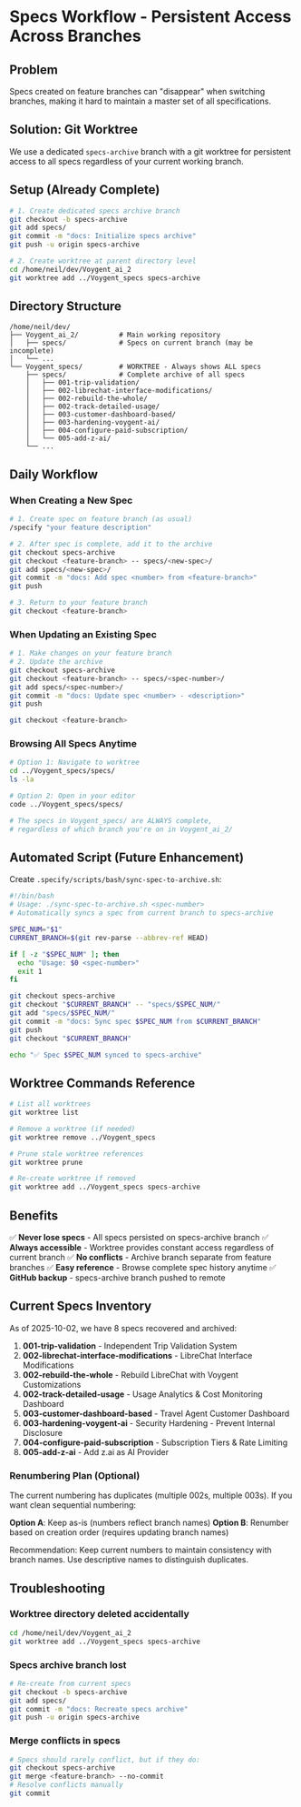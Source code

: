 # Specs Workflow - Persistent Access Across Branches

## Problem

Specs created on feature branches can "disappear" when switching branches, making it hard to maintain a master set of all specifications.

## Solution: Git Worktree

We use a dedicated `specs-archive` branch with a git worktree for persistent access to all specs regardless of your current working branch.

## Setup (Already Complete)

```bash
# 1. Create dedicated specs archive branch
git checkout -b specs-archive
git add specs/
git commit -m "docs: Initialize specs archive"
git push -u origin specs-archive

# 2. Create worktree at parent directory level
cd /home/neil/dev/Voygent_ai_2
git worktree add ../Voygent_specs specs-archive
```

## Directory Structure

```
/home/neil/dev/
├── Voygent_ai_2/          # Main working repository
│   ├── specs/             # Specs on current branch (may be incomplete)
│   └── ...
└── Voygent_specs/         # WORKTREE - Always shows ALL specs
    ├── specs/             # Complete archive of all specs
    │   ├── 001-trip-validation/
    │   ├── 002-librechat-interface-modifications/
    │   ├── 002-rebuild-the-whole/
    │   ├── 002-track-detailed-usage/
    │   ├── 003-customer-dashboard-based/
    │   ├── 003-hardening-voygent-ai/
    │   ├── 004-configure-paid-subscription/
    │   └── 005-add-z-ai/
    └── ...
```

## Daily Workflow

### When Creating a New Spec

```bash
# 1. Create spec on feature branch (as usual)
/specify "your feature description"

# 2. After spec is complete, add it to the archive
git checkout specs-archive
git checkout <feature-branch> -- specs/<new-spec>/
git add specs/<new-spec>/
git commit -m "docs: Add spec <number> from <feature-branch>"
git push

# 3. Return to your feature branch
git checkout <feature-branch>
```

### When Updating an Existing Spec

```bash
# 1. Make changes on your feature branch
# 2. Update the archive
git checkout specs-archive
git checkout <feature-branch> -- specs/<spec-number>/
git add specs/<spec-number>/
git commit -m "docs: Update spec <number> - <description>"
git push

git checkout <feature-branch>
```

### Browsing All Specs Anytime

```bash
# Option 1: Navigate to worktree
cd ../Voygent_specs/specs/
ls -la

# Option 2: Open in your editor
code ../Voygent_specs/specs/

# The specs in Voygent_specs/ are ALWAYS complete,
# regardless of which branch you're on in Voygent_ai_2/
```

## Automated Script (Future Enhancement)

Create `.specify/scripts/bash/sync-spec-to-archive.sh`:

```bash
#!/bin/bash
# Usage: ./sync-spec-to-archive.sh <spec-number>
# Automatically syncs a spec from current branch to specs-archive

SPEC_NUM="$1"
CURRENT_BRANCH=$(git rev-parse --abbrev-ref HEAD)

if [ -z "$SPEC_NUM" ]; then
  echo "Usage: $0 <spec-number>"
  exit 1
fi

git checkout specs-archive
git checkout "$CURRENT_BRANCH" -- "specs/$SPEC_NUM/"
git add "specs/$SPEC_NUM/"
git commit -m "docs: Sync spec $SPEC_NUM from $CURRENT_BRANCH"
git push
git checkout "$CURRENT_BRANCH"

echo "✅ Spec $SPEC_NUM synced to specs-archive"
```

## Worktree Commands Reference

```bash
# List all worktrees
git worktree list

# Remove a worktree (if needed)
git worktree remove ../Voygent_specs

# Prune stale worktree references
git worktree prune

# Re-create worktree if removed
git worktree add ../Voygent_specs specs-archive
```

## Benefits

✅ **Never lose specs** - All specs persisted on specs-archive branch
✅ **Always accessible** - Worktree provides constant access regardless of current branch
✅ **No conflicts** - Archive branch separate from feature branches
✅ **Easy reference** - Browse complete spec history anytime
✅ **GitHub backup** - specs-archive branch pushed to remote

## Current Specs Inventory

As of 2025-10-02, we have 8 specs recovered and archived:

1. **001-trip-validation** - Independent Trip Validation System
2. **002-librechat-interface-modifications** - LibreChat Interface Modifications
3. **002-rebuild-the-whole** - Rebuild LibreChat with Voygent Customizations
4. **002-track-detailed-usage** - Usage Analytics & Cost Monitoring Dashboard
5. **003-customer-dashboard-based** - Travel Agent Customer Dashboard
6. **003-hardening-voygent-ai** - Security Hardening - Prevent Internal Disclosure
7. **004-configure-paid-subscription** - Subscription Tiers & Rate Limiting
8. **005-add-z-ai** - Add z.ai as AI Provider

### Renumbering Plan (Optional)

The current numbering has duplicates (multiple 002s, multiple 003s). If you want clean sequential numbering:

**Option A**: Keep as-is (numbers reflect branch names)
**Option B**: Renumber based on creation order (requires updating branch names)

Recommendation: Keep current numbers to maintain consistency with branch names. Use descriptive names to distinguish duplicates.

## Troubleshooting

### Worktree directory deleted accidentally
```bash
cd /home/neil/dev/Voygent_ai_2
git worktree add ../Voygent_specs specs-archive
```

### Specs archive branch lost
```bash
# Re-create from current specs
git checkout -b specs-archive
git add specs/
git commit -m "docs: Recreate specs archive"
git push -u origin specs-archive
```

### Merge conflicts in specs
```bash
# Specs should rarely conflict, but if they do:
git checkout specs-archive
git merge <feature-branch> --no-commit
# Resolve conflicts manually
git commit
```
